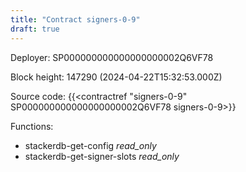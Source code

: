 ```yaml
---
title: "Contract signers-0-9"
draft: true
---
```

Deployer: SP000000000000000000002Q6VF78


 



Block height: 147290 (2024-04-22T15:32:53.000Z)

Source code: {{<contractref "signers-0-9" SP000000000000000000002Q6VF78 signers-0-9>}}

Functions:

* stackerdb-get-config _read_only_
* stackerdb-get-signer-slots _read_only_

